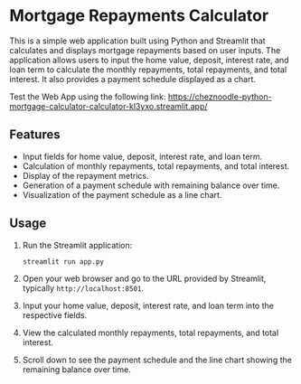 # Mortgage Repayments Calculator

This is a simple web application built using Python and Streamlit that calculates and displays mortgage repayments based on user inputs. The application allows users to input the home value, deposit, interest rate, and loan term to calculate the monthly repayments, total repayments, and total interest. It also provides a payment schedule displayed as a chart.

Test the Web App using the following link:
https://cheznoodle-python-mortgage-calculator-calculator-kl3yxo.streamlit.app/

## Features

- Input fields for home value, deposit, interest rate, and loan term.
- Calculation of monthly repayments, total repayments, and total interest.
- Display of the repayment metrics.
- Generation of a payment schedule with remaining balance over time.
- Visualization of the payment schedule as a line chart.

## Usage

1. Run the Streamlit application:

    ```bash
    streamlit run app.py
    ```

2. Open your web browser and go to the URL provided by Streamlit, typically `http://localhost:8501`.

3. Input your home value, deposit, interest rate, and loan term into the respective fields.

4. View the calculated monthly repayments, total repayments, and total interest.

5. Scroll down to see the payment schedule and the line chart showing the remaining balance over time.
